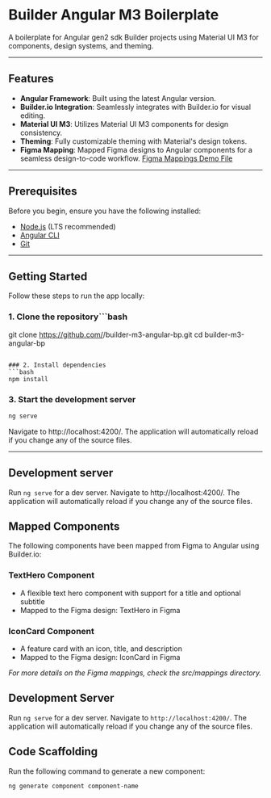 # Builder Angular M3 Boilerplate

A boilerplate for Angular gen2 sdk Builder projects using Material UI M3 for components, design systems, and theming.

---

## Features
- **Angular Framework**: Built using the latest Angular version.
- **Builder.io Integration**: Seamlessly integrates with Builder.io for visual editing.
- **Material UI M3**: Utilizes Material UI M3 components for design consistency.
- **Theming**: Fully customizable theming with Material's design tokens.
- **Figma Mapping**: Mapped Figma designs to Angular components for a seamless design-to-code workflow. [Figma Mappings Demo File](https://www.figma.com/design/Bs1LsFDwuyBqd1ONmobru7/Demo-mapping?node-id=0-1&node-type=canvas&t=kVNsay0SubKoxUPa-0)

---

## Prerequisites
Before you begin, ensure you have the following installed:
- [Node.js](https://nodejs.org/) (LTS recommended)
- [Angular CLI](https://angular.io/cli)
- [Git](https://git-scm.com/)

---

## Getting Started
Follow these steps to run the app locally:

### 1. Clone the repository```bash
git clone https://github.com/<username>/builder-m3-angular-bp.git
cd builder-m3-angular-bp
```

### 2. Install dependencies
```bash
npm install
```

### 3. Start the development server
```bash
ng serve
```
Navigate to http://localhost:4200/. The application will automatically reload if you change any of the source files.

---

## Development server
Run `ng serve` for a dev server. Navigate to http://localhost:4200/. The application will automatically reload if you change any of the source files.

## Mapped Components
The following components have been mapped from Figma to Angular using Builder.io:

### TextHero Component
- A flexible text hero component with support for a title and optional subtitle
- Mapped to the Figma design: TextHero in Figma

### IconCard Component  
- A feature card with an icon, title, and description
- Mapped to the Figma design: IconCard in Figma

*For more details on the Figma mappings, check the src/mappings directory.*

## Development Server
Run `ng serve` for a dev server. Navigate to `http://localhost:4200/`. The application will automatically reload if you change any of the source files.

## Code Scaffolding
Run the following command to generate a new component:
```bash
ng generate component component-name
```